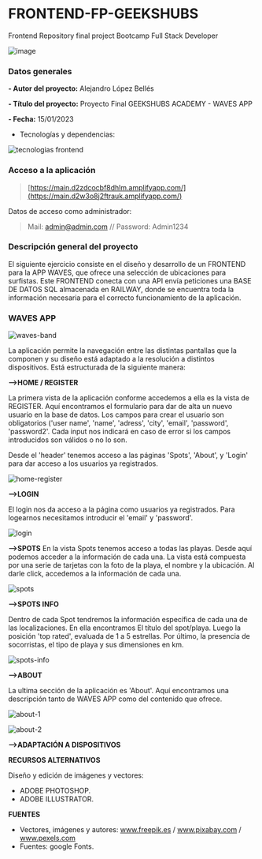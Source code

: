 # FRONTEND-FP-GEEKSHUBS
Frontend Repository final project Bootcamp Full Stack Developer

![image](https://user-images.githubusercontent.com/113507322/205169800-ae8aeff3-2afc-467c-8c53-6c1637671770.png)

### Datos generales

**- Autor del proyecto:** Alejandro López Bellés

**- Título del proyecto:** Proyecto Final GEEKSHUBS ACADEMY - WAVES APP

**- Fecha:** 15/01/2023

- Tecnologías y dependencias: 

![tecnologias frontend](https://user-images.githubusercontent.com/113507322/212434438-c2da5f9a-07d0-4e16-b6eb-60bae0525eb0.jpg)


 ### Acceso a la aplicación

> [https://main.d2zdcocbf8dhlm.amplifyapp.com/](https://main.d2w3o8j2ftrauk.amplifyapp.com/)

Datos de acceso como administrador: 

> Mail: admin@admin.com // Password: Admin1234

 ### Descripción general del proyecto 

El siguiente ejercicio consiste en el diseño y desarrollo de un FRONTEND para la APP WAVES, que ofrece una selección de ubicaciones para surfistas. Este FRONTEND conecta con una API envía peticiones una BASE DE DATOS SQL almacenada en RAILWAY, donde se encuentra toda la información necesaria para el correcto funcionamiento de la aplicación.


 ###  WAVES APP
 ![waves-band](https://user-images.githubusercontent.com/113507322/212435385-f1d34478-5473-4f50-8172-2cc849e3b65e.png)
 

La aplicación permite la navegación entre las distintas pantallas que la componen y su diseño está adaptado a la resolución a distintos dispositivos. Está estructurada de la siguiente manera:
 
 
**-->HOME / REGISTER** 

La primera vista de la aplicación conforme accedemos a ella es la vista de REGISTER. Aquí encontramos el formulario para dar de alta un nuevo usuario en la base de datos. Los campos para crear el usuario son obligatorios ('user name', 'name', 'adress', 'city', 'email', 'password', 'password2'. Cada input nos indicará en caso de error si los campos introducidos son válidos o no lo son. 

Desde el 'header' tenemos acceso a las páginas 'Spots', 'About', y 'Login'  para dar acceso a los usuarios ya registrados. 

![home-register](https://user-images.githubusercontent.com/113507322/212437266-e13e9834-0d77-45b6-bd1c-0c2e0e5e68c2.png)

**-->LOGIN**

El login nos da acceso a la página como usuarios ya registrados. Para logearnos necesitamos introducir el 'email' y 'password'.

![login](https://user-images.githubusercontent.com/113507322/212439311-8009d9db-7cc9-4df1-9c84-d7636349f63f.png)

**-->SPOTS**
En la vista Spots tenemos acceso a todas las playas. Desde aquí podemos acceder a la información de cada una. 
La vista está compuesta por una serie de tarjetas con la foto de la playa, el nombre y la ubicación. Al darle click, accedemos a la información de cada una. 

![spots](https://user-images.githubusercontent.com/113507322/212490938-6e88097e-0ff9-4373-ac85-84365e02590e.png)

**-->SPOTS INFO**

Dentro de cada Spot tendremos la información específica de cada una de las localizaciones. En ella encontramos El título del spot/playa. Luego la posición 'top rated', evaluada de 1 a 5 estrellas. Por último, la presencia de socorristas, el tipo de playa y sus dimensiones en km. 

![spots-info](https://user-images.githubusercontent.com/113507322/212490974-9e2fe0b4-72ec-4647-9aa2-d83bf81cff91.png)



**-->ABOUT**

La ultima sección de la aplicación es 'About'. Aquí encontramos una descripción tanto de WAVES APP como del contenido que ofrece. 

![about-1](https://user-images.githubusercontent.com/113507322/212490863-997c51d1-efdb-470d-b102-5d3cc2449c29.png)

![about-2](https://user-images.githubusercontent.com/113507322/212439727-0c868d11-aa23-4372-8d01-30cb5d2ae469.png)



**-->ADAPTACIÓN A DISPOSITIVOS**

**RECURSOS ALTERNATIVOS**

Diseño y edición de imágenes y vectores:
  - ADOBE PHOTOSHOP.
  - ADOBE ILLUSTRATOR. 

**FUENTES**

- Vectores, imágenes y autores: www.freepik.es / www.pixabay.com / www.pexels.com
- Fuentes: google Fonts. 


 

 
